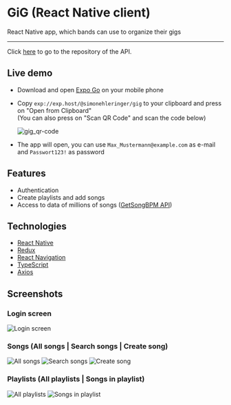 # GiG (React Native client)

React Native app, which bands can use to organize their gigs

---

Click [here](https://github.com/SimonEhleringer/GigApi) to go to the repository of the API.

## Live demo

- Download and open [Expo Go](https://expo.dev/client) on your mobile phone
- Copy `exp://exp.host/@simonehleringer/gig` to your clipboard and press on "Open from Clipboard" <br>
  (You can also press on "Scan QR Code" and scan the code below)

  ![gig_qr-code](https://user-images.githubusercontent.com/72859064/129714173-c93b6a4a-edcf-4467-a276-3f210efc58d5.png)

- The app will open, you can use `Max_Mustermann@example.com` as e-mail and `Passwort123!` as password

## Features

- Authentication
- Create playlists and add songs
- Access to data of millions of songs ([GetSongBPM API](https://getsongbpm.com/api))

## Technologies

- [React Native](https://reactnative.dev/)
- [Redux](https://redux.js.org/)
- [React Navigation](https://reactnavigation.org/)
- [TypeScript](https://www.typescriptlang.org/)
- [Axios](https://github.com/axios/axios)

## Screenshots

### Login screen

![Login screen](https://user-images.githubusercontent.com/72859064/130052488-79a99473-af68-4e59-93de-c9c7363e50b1.jpg)

### Songs (All songs | Search songs | Create song)

![All songs](https://user-images.githubusercontent.com/72859064/130052489-448d0dfe-b1c0-49a2-94a9-df83e7a8f8e2.jpg)
![Search songs](https://user-images.githubusercontent.com/72859064/130052490-578fca30-ef52-4bb8-8210-eaabcd7bbc10.jpg)
![Create song](https://user-images.githubusercontent.com/72859064/130052491-ff91e87b-a671-4ff2-a051-04db73738718.jpg)

### Playlists (All playlists | Songs in playlist)

![All playlists](https://user-images.githubusercontent.com/72859064/130052494-93842125-bd16-440e-bdeb-52aac91867ac.jpg)
![Songs in playlist](https://user-images.githubusercontent.com/72859064/130052496-aa87dd4f-d064-4e7c-8a5d-38181c312b46.jpg)
